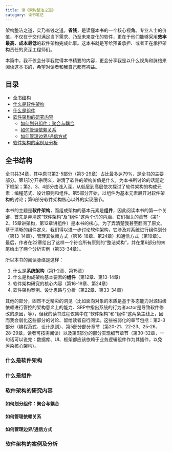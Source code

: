```yaml
---
title: 读《架构整洁之道》
category: 读书笔记
---
```


架构整洁之道，实乃省钱之道。**省钱**，是读懂本书的一个核心视角。专业人士的价值，不仅在于交付满足当下需求、乃至未来变化的软件，更在于他们能够采用**效率最高、成本最低**的软件架构完成此事。这本书就是写给预备承担、或者正在承担架构责任的资深工程师们。

本篇中，我不仅会分享我觉得本书精要的内容，更会分享我是以什么视角和脉络来阅读这本书的，希望对读者和我自己都有裨益。

## 目录

* [全书结构](#全书结构)
* [什么是软件架构](#什么是软件架构)
* [什么是组件](#什么是组件)
* [软件架构的研究内容](#软件架构的研究内容)
  * [如何划分组件：聚合与耦合](#如何划分组件：聚合与耦合)
  * [如何管理依赖关系](#如何管理依赖关系)
  * [如何管理边界/通信方式](#如何管理边界/通信方式)
* [软件架构的案例及分析](#软件架构的案例及分析)

## 全书结构

全书共34章，其中原书第2-5部分（第3-29章）占比最多达79%，是全书的主要部分。第1部分开宗明义，讲清了软件的架构价值是什么，为本书所讨论的话题定下框架；第2、3、4部分由浅入深，从低层到高层依次探讨了软件架构的构成元素：编程范式、设计原则和组件。第5部分开始，以组件为基本元素展开对软件架构的讨论；第6部分软件架构核心以外的实现细节。

本书的主题是**软件架构**，而组成架构的基本元素是**组件**，因此阅读本书的第一个关键，首先是弄清这“软件架构”及“组件”这两个词的内涵，它们相关的章节（第1-2、15章讲架构，第12章讲组件）是本书的核心，为了弄清楚我甚至翻阅了原文。基于清晰的组件定义，我们得以进一步讨论软件架构，它涉及对系统进行组件划分（第13-14章）、管理其依赖方式（第16-18章、第24章）和通信方式（第19章）。最后，作者在22章给出了这样一个符合所有原则的“整洁架构”，并在第6部分的末尾给出了两个分析实例（第33-34章）。

所以本书的阅读脉络是这样：

1. 什么是**系统架构**（第1-2章、第15章）
2. 什么是构成架构基本要素的**组件**（第12章、第13-14章）
3. 软件架构研究的核心内容（第16-19章、第24章）
4. 软件架构案例、设计思路与分析（第22章、第33-34章）

其他的部分，固然不乏精彩的洞见（比如面向对象的本质是基于多态能力对源码级依赖进行管控的架构意义上的能力、SRP中指出系统的行为者actor是导致软件修改的原因，等），但我的读书过程仅集中在“软件架构”和“组件”这两条主线上，因而我会弱化这些部分的讨论、留给读者自行阅读。这些被弱化的章节包括：第2-3部分（编程范式、设计原则）、第5部分部分章节（第20-21、22-23、25-26、28-29章，读者可按需阅读）以及第6部分的部分实现细节章节（第30-32章，一句话可以说完：数据库、UI、框架都应该依赖于业务逻辑组件作为其插件，以免污染核心架构）。

### 什么是软件架构

### 什么是组件

### 软件架构的研究内容

#### 如何划分组件：聚合与耦合

#### 如何管理依赖关系

#### 如何管理边界/通信方式

### 软件架构的案例及分析
